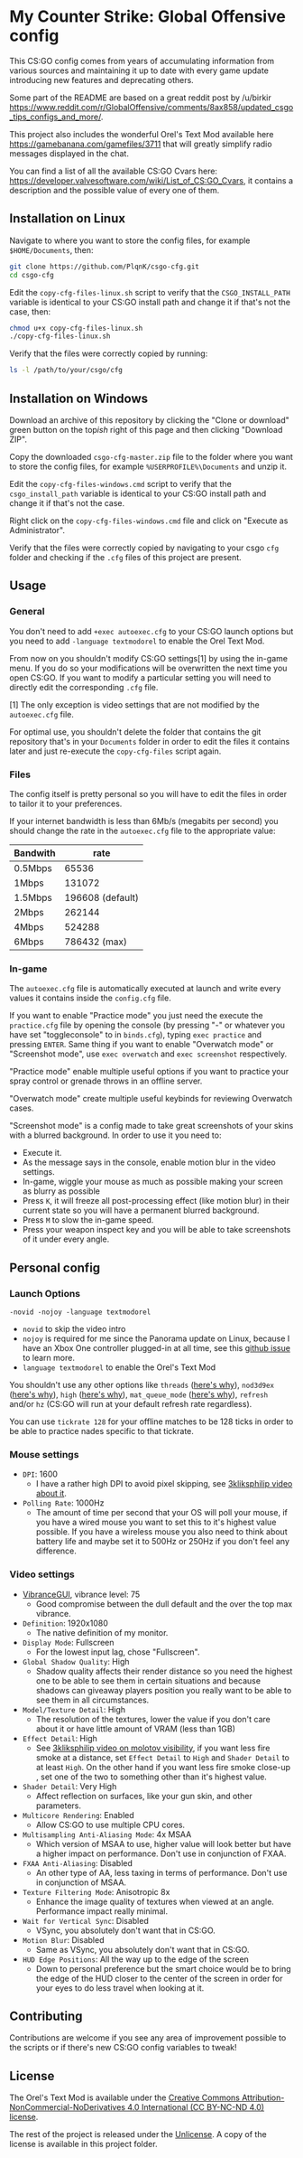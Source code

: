 # My Counter Strike: Global Offensive config

This CS:GO config comes from years of accumulating information from various sources and maintaining it up to date with every game update introducing new features and deprecating others.

Some part of the README are based on a great reddit post by /u/birkir <https://www.reddit.com/r/GlobalOffensive/comments/8ax858/updated_csgo_tips_configs_and_more/>.

This project also includes the wonderful Orel's Text Mod available here <https://gamebanana.com/gamefiles/3711> that will greatly simplify radio messages displayed in the chat.

You can find a list of all the available CS:GO Cvars here: <https://developer.valvesoftware.com/wiki/List_of_CS:GO_Cvars>, it contains a description and the possible value of every one of them.

## Installation on Linux

Navigate to where you want to store the config files, for example `$HOME/Documents`, then:

```bash
git clone https://github.com/PlqnK/csgo-cfg.git
cd csgo-cfg
```

Edit the `copy-cfg-files-linux.sh` script to verify that the `CSGO_INSTALL_PATH` variable is identical to your CS:GO install path and change it if that's not the case, then:

```bash
chmod u+x copy-cfg-files-linux.sh
./copy-cfg-files-linux.sh
```

Verify that the files were correctly copied by running:

```bash
ls -l /path/to/your/csgo/cfg
```

## Installation on Windows

Download an archive of this repository by clicking the "Clone or download" green button on the top*ish* right of this page and then clicking "Download ZIP".

Copy the downloaded `csgo-cfg-master.zip` file to the folder where you want to store the config files, for example `%USERPROFILE%\Documents` and unzip it.

Edit the `copy-cfg-files-windows.cmd` script to verify that the `csgo_install_path` variable is identical to your CS:GO install path and change it if that's not the case.

Right click on the `copy-cfg-files-windows.cmd` file and click on "Execute as Administrator".

Verify that the files were correctly copied by navigating to your csgo `cfg` folder and checking if the `.cfg` files of this project are present.

## Usage

### General

You don't need to add `+exec autoexec.cfg` to your CS:GO launch options but you need to add `-language textmodorel` to enable the Orel Text Mod.

From now on you shouldn't modify CS:GO settings[1] by using the in-game menu. If you do so your modifications will be overwritten the next time you open CS:GO. If you want to modify a particular setting you will need to directly edit the corresponding `.cfg` file.

[1] The only exception is video settings that are not modified by the `autoexec.cfg` file.

For optimal use, you shouldn't delete the folder that contains the git repository that's in your `Documents` folder in order to edit the files it contains later and just re-execute the `copy-cfg-files` script again.

### Files

The config itself is pretty personal so you will have to edit the files in order to tailor it to your preferences.

If your internet bandwidth is less than 6Mb/s (megabits per second) you should change the rate in the `autoexec.cfg` file to the appropriate value:

| Bandwith | rate             |
|----------|------------------|
| 0.5Mbps  | 65536            |
| 1Mbps    | 131072           |
| 1.5Mbps  | 196608 (default) |
| 2Mbps    | 262144           |
| 4Mbps    | 524288           |
| 6Mbps    | 786432 (max)     |

### In-game

The `autoexec.cfg` file is automatically executed at launch and write every values it contains inside the `config.cfg` file.

If you want to enable "Practice mode" you just need the execute the `practice.cfg` file by opening the console (by pressing "-" or whatever you have set "toggleconsole" to in `binds.cfg`), typing `exec practice` and pressing `ENTER`. Same thing if you want to enable "Overwatch mode" or "Screenshot mode", use `exec overwatch` and `exec screenshot` respectively.

"Practice mode" enable multiple useful options if you want to practice your spray control or grenade throws in an offline server.

"Overwatch mode" create multiple useful keybinds for reviewing Overwatch cases.

"Screenshot mode" is a config made to take great screenshots of your skins with a blurred background. In order to use it you need to:

- Execute it.
- As the message says in the console, enable motion blur in the video settings.
- In-game, wiggle your mouse as much as possible making your screen as blurry as possible
- Press `K`, it will freeze all post-processing effect (like motion blur) in their current state so you will have a permanent blurred background.
- Press `M` to slow the in-game speed.
- Press your weapon inspect key and you will be able to take screenshots of it under every angle.

## Personal config

### Launch Options

`-novid -nojoy -language textmodorel`

- `novid` to skip the video intro
- `nojoy` is required for me since the Panorama update on Linux, because I have an Xbox One controller plugged-in at all time, see this [github issue](https://github.com/ValveSoftware/csgo-osx-linux/issues/1801) to learn more.
- `language textmodorel` to enable the Orel's Text Mod

You shouldn't use any other options like `threads` ([here's why](https://www.reddit.com/r/GlobalOffensive/comments/5y8r7v/in_depth_discussion_of_the_threads_launch_option/)), `nod3d9ex` ([here's why](https://www.reddit.com/r/GlobalOffensive/comments/6ndpi4/are_nod3d9ex_mat_queue_mode_2_still_good_launch/)), `high` ([here's why](https://www.reddit.com/r/GlobalOffensive/comments/5pxtqi/is_it_worth_using_threads_4_and_high_in_launch/dcuzf2d/)), `mat_queue_mode` ([here's why](https://www.reddit.com/r/GlobalOffensive/comments/5zkpwn/in_depth_discussion_of_mat_queue_mode_and_mat/)), `refresh` and/or `hz` (CS:GO will run at your default refresh rate regardless).

You can use `tickrate 128` for your offline matches to be 128 ticks in order to be able to practice nades specific to that tickrate.

### Mouse settings

- `DPI`: 1600
  - I have a rather high DPI to avoid pixel skipping, see [3kliksphilip video about it](https://www.youtube.com/watch?v=8XNUp70mDlQ).
- `Polling Rate`: 1000Hz
  - The amount of time per second that your OS will poll your mouse, if you have a wired mouse you want to set this to it's highest value possible. If you have a wireless mouse you also need to think about battery life and maybe set it to 500Hz or 250Hz if you don't feel any difference.

### Video settings

- [VibranceGUI](https://vibrancegui.com/), vibrance level: 75
  - Good compromise between the dull default and the over the top max vibrance.
- `Definition`: 1920x1080
  - The native definition of my monitor.
- `Display Mode`: Fullscreen
  - For the lowest input lag, chose "Fullscreen".
- `Global Shadow Quality`: High
  - Shadow quality affects their render distance so you need the highest one to be able to see them in certain situations and because shadows can giveaway players position you really want to be able to see them in all circumstances.
- `Model/Texture Detail`: High
  - The resolution of the textures, lower the value if you don't care about it or have little amount of VRAM (less than 1GB)
- `Effect Detail`: High
  - See [3kliksphilip video on molotov visibility](https://www.youtube.com/watch?v=s5-aqgwBhM4), if you want less fire smoke at a distance, set `Effect Detail` to `High` and `Shader Detail` to at least `High`. On the other hand if you want less fire smoke close-up , set one of the two to something other than it's highest value.
- `Shader Detail`: Very High
  - Affect reflection on surfaces, like your gun skin, and other parameters.
- `Multicore Rendering`: Enabled
  - Allow CS:GO to use multiple CPU cores.
- `Multisampling Anti-Aliasing Mode`: 4x MSAA
  - Which version of MSAA to use, higher value will look better but have a higher impact on performance. Don't use in conjunction of FXAA.
- `FXAA Anti-Aliasing`: Disabled
  - An other type of AA, less taxing in terms of performance. Don't use in conjunction of MSAA.
- `Texture Filtering Mode`: Anisotropic 8x
  - Enhance the image quality of textures when viewed at an angle. Performance impact really minimal.
- `Wait for Vertical Sync`: Disabled
  - VSync, you absolutely don't want that in CS:GO.
- `Motion Blur`: Disabled
  - Same as VSync, you absolutely don't want that in CS:GO.
- `HUD Edge Positions`: All the way up to the edge of the screen
  - Down to personal preference but the smart choice would be to bring the edge of the HUD closer to the center of the screen in order for your eyes to do less travel when looking at it.

## Contributing

Contributions are welcome if you see any area of improvement possible to the scripts or if there's new CS:GO config variables to tweak!

## License

The Orel's Text Mod is available under the [Creative Commons Attribution-NonCommercial-NoDerivatives 4.0 International (CC BY-NC-ND 4.0) license](https://creativecommons.org/licenses/by-nc-nd/4.0/).

The rest of the project is released under the [Unlicense](https://unlicense.org). A copy of the license is available in this project folder.